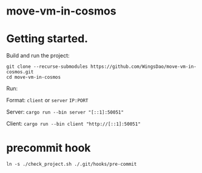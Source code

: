 # move-vm-in-cosmos

# Getting started.

Build and run the project: 
```
git clone --recurse-submodules https://github.com/WingsDao/move-vm-in-cosmos.git
cd move-vm-in-cosmos
```

Run:

Format: `client` or `server` `IP:PORT`

Server: `cargo run --bin server "[::1]:50051"`

Client: `cargo run --bin client "http://[::1]:50051"`

# precommit hook

```shell script
ln -s ./check_project.sh ./.git/hooks/pre-commit
```
